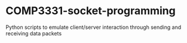 # COMP3331-socket-programming
Python scripts to emulate client/server interaction through sending and receiving data packets
